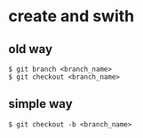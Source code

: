 # create and swith

## old way
```shell
$ git branch <branch_name>
$ git checkout <branch_name>
```

## simple way
```shell
$ git checkout -b <branch_name>
```
